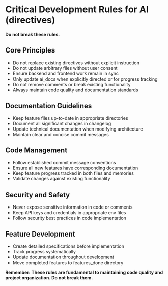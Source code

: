 # Critical Development Rules for AI (directives)
**Do not break these rules.**

## Core Principles
- Do not replace existing directives without explicit instruction
- Do not update arbitrary files without user consent
- Ensure backend and frontend work remain in sync
- Only update ai_docs when explicitly directed or for progress tracking
- Do not remove comments or break existing functionality
- Always maintain code quality and documentation standards

## Documentation Guidelines
- Keep feature files up-to-date in appropriate directories
- Document all significant changes in changelog
- Update technical documentation when modifying architecture
- Maintain clear and concise commit messages

## Code Management
- Follow established commit message conventions
- Ensure all new features have corresponding documentation
- Keep feature progress tracked in both files and memories
- Validate changes against existing functionality

## Security and Safety
- Never expose sensitive information in code or comments
- Keep API keys and credentials in appropriate env files
- Follow security best practices in code implementation

## Feature Development
- Create detailed specifications before implementation
- Track progress systematically
- Update documentation throughout development
- Move completed features to features_done directory

**Remember: These rules are fundamental to maintaining code quality and project organization. Do not break them.**
